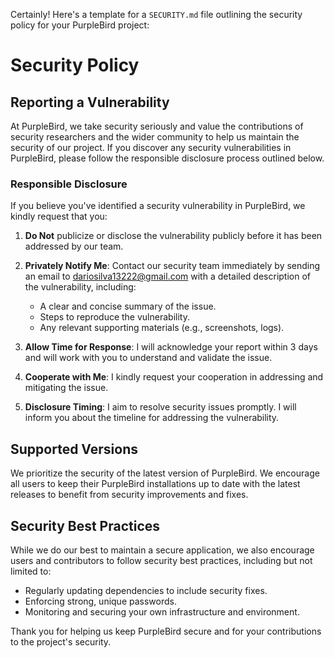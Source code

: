 Certainly! Here's a template for a `SECURITY.md` file outlining the security policy for your PurpleBird project:

# Security Policy

## Reporting a Vulnerability

At PurpleBird, we take security seriously and value the contributions of security researchers and the wider community to help us maintain the security of our project. If you discover any security vulnerabilities in PurpleBird, please follow the responsible disclosure process outlined below.

### Responsible Disclosure

If you believe you've identified a security vulnerability in PurpleBird, we kindly request that you:

1. **Do Not** publicize or disclose the vulnerability publicly before it has been addressed by our team.

2. **Privately Notify Me**: Contact our security team immediately by sending an email to [dariosilva13222@gmail.com](mailto:dariosilva13222@gmail.com) with a detailed description of the vulnerability, including:

   - A clear and concise summary of the issue.
   - Steps to reproduce the vulnerability.
   - Any relevant supporting materials (e.g., screenshots, logs).

3. **Allow Time for Response**: I will acknowledge your report within 3 days and will work with you to understand and validate the issue.

4. **Cooperate with Me**: I kindly request your cooperation in addressing and mitigating the issue.

5. **Disclosure Timing**: I aim to resolve security issues promptly. I will inform you about the timeline for addressing the vulnerability.

## Supported Versions

We prioritize the security of the latest version of PurpleBird. We encourage all users to keep their PurpleBird installations up to date with the latest releases to benefit from security improvements and fixes.

## Security Best Practices

While we do our best to maintain a secure application, we also encourage users and contributors to follow security best practices, including but not limited to:

- Regularly updating dependencies to include security fixes.
- Enforcing strong, unique passwords.
- Monitoring and securing your own infrastructure and environment.

Thank you for helping us keep PurpleBird secure and for your contributions to the project's security.
